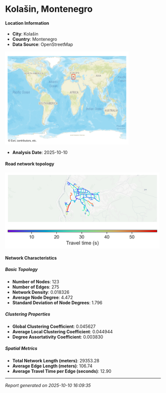 # Kolašin, Montenegro

#### Location Information

- **City**: Kolašin
- **Country**: Montenegro
- **Data Source**: OpenStreetMap
<img src="Kolašin_location.png" alt="Kolašin Location Map" width="400" />

- **Analysis Date**: 2025-10-10

#### Road network topology

<img src="Kolašin_network_map.png" alt="Kolašin Road Network Map" width="500"/>

#### Network Characteristics

##### Basic Topology

- **Number of Nodes**: 123
- **Number of Edges**: 275
- **Network Density**: 0.018326
- **Average Node Degree**: 4.472
- **Standard Deviation of Node Degrees**: 1.796

##### Clustering Properties

- **Global Clustering Coefficient**: 0.045627
- **Average Local Clustering Coefficient**: 0.044944
- **Degree Assortativity Coefficient**: 0.003830

##### Spatial Metrics

- **Total Network Length (meters)**: 29353.28
- **Average Edge Length (meters)**: 106.74
- **Average Travel Time per Edge (seconds)**: 12.90

---
*Report generated on 2025-10-10 16:09:35*
